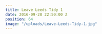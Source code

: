```yaml
---
title: Leave Leeds Tidy 1
date: 2016-09-28 22:50:00 Z
position: 64
image: "/uploads/Leave-Leeds-Tidy-1.jpg"
---
```


